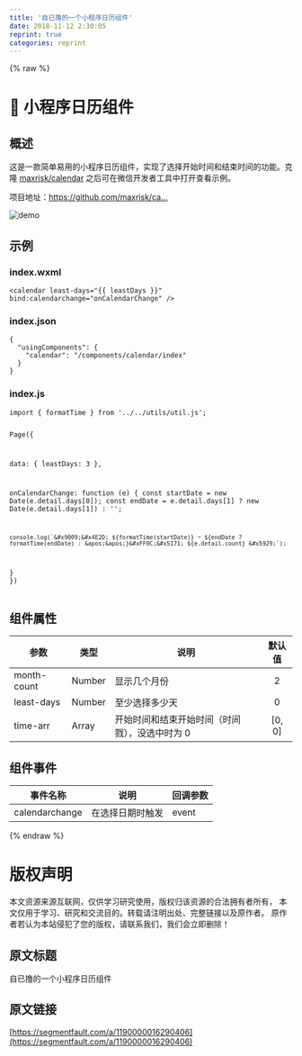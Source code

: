 ```yaml
---
title: '自已撸的一个小程序日历组件' 
date: 2018-11-12 2:30:05
reprint: true
categories: reprint
---
```


{% raw %}
<h1>&#x1F4C5; &#x5C0F;&#x7A0B;&#x5E8F;&#x65E5;&#x5386;&#x7EC4;&#x4EF6;</h1><h2>&#x6982;&#x8FF0;</h2><p>&#x8FD9;&#x662F;&#x4E00;&#x6B3E;&#x7B80;&#x5355;&#x6613;&#x7528;&#x7684;&#x5C0F;&#x7A0B;&#x5E8F;&#x65E5;&#x5386;&#x7EC4;&#x4EF6;&#xFF0C;&#x5B9E;&#x73B0;&#x4E86;&#x9009;&#x62E9;&#x5F00;&#x59CB;&#x65F6;&#x95F4;&#x548C;&#x7ED3;&#x675F;&#x65F6;&#x95F4;&#x7684;&#x529F;&#x80FD;&#x3002;&#x514B;&#x9686; <a href="https://github.com/maxrisk/calendar" rel="nofollow noreferrer">maxrisk/calendar</a> &#x4E4B;&#x540E;&#x53EF;&#x5728;&#x5FAE;&#x4FE1;&#x5F00;&#x53D1;&#x8005;&#x5DE5;&#x5177;&#x4E2D;&#x6253;&#x5F00;&#x67E5;&#x770B;&#x793A;&#x4F8B;&#x3002;</p><p>&#x9879;&#x76EE;&#x5730;&#x5740;&#xFF1A;<a href="https://github.com/maxrisk/calendar" rel="nofollow noreferrer">https://github.com/maxrisk/ca...</a></p><p><span class="img-wrap"><img data-src="/img/remote/1460000016290409" src="https://static.alili.tech/img/remote/1460000016290409" alt="demo" title="demo"></span></p><h2>&#x793A;&#x4F8B;</h2><h3>index.wxml</h3><pre><code class="xml">&lt;calendar least-days=&quot;{{ leastDays }}&quot; bind:calendarchange=&quot;onCalendarChange&quot; /&gt;</code></pre><h3>index.json</h3><pre><code class="json">{
  &quot;usingComponents&quot;: {
    &quot;calendar&quot;: &quot;/components/calendar/index&quot;
  }
}</code></pre><h3>index.js</h3><pre><code class="javascript">import { formatTime } from &apos;../../utils/util.js&apos;;

Page({

  data: {
    leastDays: 3
  },

  onCalendarChange: function (e) {
    const startDate = new Date(e.detail.days[0]);
    const endDate = e.detail.days[1] ? new Date(e.detail.days[1]) : &apos;&apos;;

    console.log(`&#x9009;&#x4E2D; ${formatTime(startDate)} ~ ${endDate ? formatTime(endDate) : &apos;&apos;}&#xFF0C;&#x5171; ${e.detail.count} &#x5929;`);
  }
})</code></pre><h2>&#x7EC4;&#x4EF6;&#x5C5E;&#x6027;</h2><table><thead><tr><th>&#x53C2;&#x6570;</th><th>&#x7C7B;&#x578B;</th><th>&#x8BF4;&#x660E;</th><th align="center">&#x9ED8;&#x8BA4;&#x503C;</th></tr></thead><tbody><tr><td>month-count</td><td>Number</td><td>&#x663E;&#x793A;&#x51E0;&#x4E2A;&#x6708;&#x4EFD;</td><td align="center">2</td></tr><tr><td>least-days</td><td>Number</td><td>&#x81F3;&#x5C11;&#x9009;&#x62E9;&#x591A;&#x5C11;&#x5929;</td><td align="center">0</td></tr><tr><td>time-arr</td><td>Array</td><td>&#x5F00;&#x59CB;&#x65F6;&#x95F4;&#x548C;&#x7ED3;&#x675F;&#x5F00;&#x59CB;&#x65F6;&#x95F4;&#xFF08;&#x65F6;&#x95F4;&#x622E;&#xFF09;&#xFF0C;&#x6CA1;&#x9009;&#x4E2D;&#x65F6;&#x4E3A; 0</td><td align="center">[0, 0]</td></tr></tbody></table><h2>&#x7EC4;&#x4EF6;&#x4E8B;&#x4EF6;</h2><table><thead><tr><th>&#x4E8B;&#x4EF6;&#x540D;&#x79F0;</th><th>&#x8BF4;&#x660E;</th><th>&#x56DE;&#x8C03;&#x53C2;&#x6570;</th></tr></thead><tbody><tr><td>calendarchange</td><td>&#x5728;&#x9009;&#x62E9;&#x65E5;&#x671F;&#x65F6;&#x89E6;&#x53D1;</td><td>event</td></tr></tbody></table>
{% endraw %}

# 版权声明
本文资源来源互联网，仅供学习研究使用，版权归该资源的合法拥有者所有，
本文仅用于学习、研究和交流目的。转载请注明出处、完整链接以及原作者。
原作者若认为本站侵犯了您的版权，请联系我们，我们会立即删除！

## 原文标题
自已撸的一个小程序日历组件

## 原文链接
[https://segmentfault.com/a/1190000016290406](https://segmentfault.com/a/1190000016290406)

